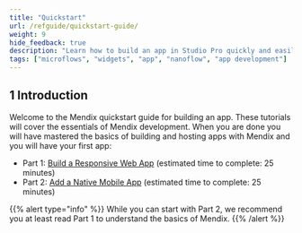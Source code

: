 ```yaml
---
title: "Quickstart"
url: /refguide/quickstart-guide/
weight: 9
hide_feedback: true
description: "Learn how to build an app in Studio Pro quickly and easily."
tags: ["microflows", "widgets", "app", "nanoflow", "app development"]
---
```


## 1 Introduction 

Welcome to the Mendix quickstart guide for building an app. These tutorials will cover the essentials of Mendix development. When you are done you will have mastered the basics of building and hosting apps with Mendix and you will have your first app:

* Part 1: [Build a Responsive Web App](/refguide/quickstart-part1/) (estimated time to complete: 25 minutes)
* Part 2: [Add a Native Mobile App](/refguide/quickstart-part2/) (estimated time to complete: 25 minutes)

{{% alert type="info" %}}
While you can start with Part 2, we recommend you at least read Part 1 to understand the basics of Mendix.
{{% /alert %}}

